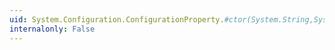 ```yaml
---
uid: System.Configuration.ConfigurationProperty.#ctor(System.String,System.Type)
internalonly: False
---
```

